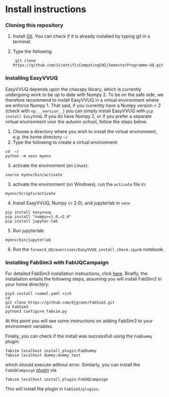 # Install instructions

### Cloning this repository

1) Install [Git](https://git-scm.com/downloads). You can check if it is already installed by typing git in a terminal.
2) Type the following

   ```
    git clone https://github.com/ScientificComputingCWI/SemesterProgramme-UQ.git
   ```

### Installing EasyVVUQ

EasyVVUQ depends upon the chaospy library, which is currently undergoing work to be up to date with Numpy 2. To be on the safe side, we therefore recommend to install EasyVVUQ in a virtual environment where we enforce Numpy 1. That said, if you currently have a Numpy version < 2 (check with `np.__version__`) you can simply install EasyVVUQ with `pip install EasyVVUQ`. If you do have Numpy 2, or if you prefer a separate virtual environment voor the autumn school, follow the steps below.

1) Choose a directory where you wish to install the virtual environment, e.g. the home directory `~/`
2) Type the following to create a virtual environment:

```
cd  ~/
python -m venv myenv
```

3) activate the environment (on Linux):

```
source myenv/bin/activate
```

3) activate the environment (on Windows), run the `activate` file in:

```
myenv/Scripts/activate
```

4) Install EasyVVUQ, Numpy (< 2.0), and jupyterlab in `venv`

```
pip install easyvvuq
pip install "numpy>=1.0,<2.0"
pip install jupyter-lab
```

5) Run jupyterlab:

```
myenv/bin/jupyterlab
```

6) Run the `forward_UQ/exercises/EasyVVUQ_install_check.ipynb` notebook.

### Installing FabSim3 with FabUQCampaign

For detailed FabSim3 installation instructions, click [here](https://fabsim3.readthedocs.io/en/latest/installation/). Briefly, the installation entails the following steps, assuming you will install FabSim3 in your home directory:

```
pip3 install ruamel.yaml rich
cd
git clone https://github.com/djgroen/FabSim3.git
cd FabSim3
python3 configure_fabsim.py
```

At this point you will see some instructions on adding FabSim3 to your environment variables.

Finally, you can check if the install was successfull using the `FabDummy` plugin:

```
fabsim localhost install_plugin:FabDummy
fabsim localhost dummy:dummy_test
```

which should execute without error. Similarly, you can install the `FabUQCampaign` [plugin](https://github.com/wedeling/FabUQCampaign) via

```
fabsim localhost install_plugin:FabUQCampaign
```

This will install the plugin in `FabSim3/plugins`.
